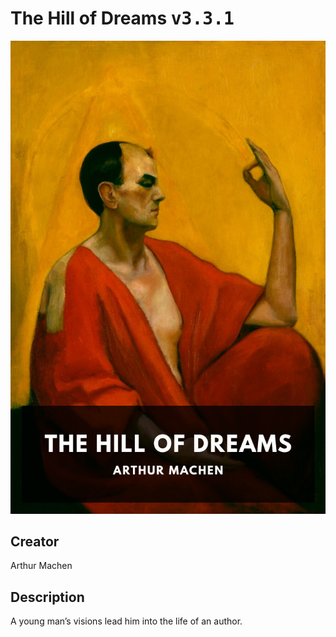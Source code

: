 
# The Hill of Dreams <kbd>v3.3.1</kbd>

<center>
  <img src="./cover-1024.jpg"/>
</center>

## Creator
Arthur Machen

## Description
A young man’s visions lead him into the life of an author.
